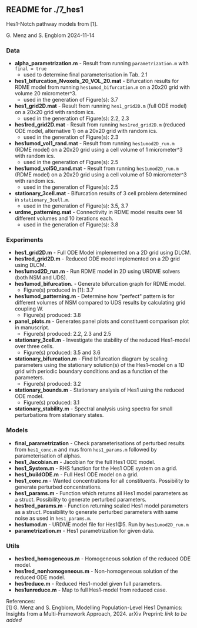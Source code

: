 ## README for ./7_hes1
Hes1-Notch pathway models from [1].

G. Menz and S. Engblom 2024-11-14

### Data
* **alpha_parametrization.m** - Result from running `parametrization.m` with `final = true`
  - used to determine final parameterisation in Tab. 2.1
* **hes1_bifurcation_Nvoxels_20_VOL_20.mat** - Bifurcation results for RDME model from running `hes1umod_bifurcation.m` on a 20x20 grid with volume 20 micrometer^3.
  - used in the generation of Figure(s): 3.7
* **hes1_grid2D.mat** - Result from running `hes1_grid2D.m` (full ODE model) on a 20x20 grid with random ics.
  - used in the generation of Figure(s): 2.2, 2.3
* **hes1red_grid2D.mat** - Result from running `hes1red_grid2D.m` (reduced ODE model, alternative 1) on a 20x20 grid with random ics.
  - used in the generation of Figure(s): 2.3
* **hes1umod_vol1_rand.mat** - Result from running `hes1umod2D_run.m` (RDME model) on a 20x20 grid using a cell volume of 1 micrometer^3 with random ics.
  - used in the generation of Figure(s): 2.5 
* **hes1umod_vol50_rand.mat** - Result from running `hes1umod2D_run.m` (RDME model) on a 20x20 grid using a cell volume of 50 micrometer^3 with random ics.
  - used in the generation of Figure(s): 2.5
* **stationary_3cell.mat** - Bifurcation results of 3 cell problem determined in `stationary_3cell.m`.
  - used in the generation of Figure(s): 3.5, 3.7
* **urdme_patterning.mat** - Connectivity in RDME model results over 14 different volumes and 10 iterations each.
  - used in the generation of Figure(s): 3.8

### Experiments
* **hes1_grid2D.m** - Full ODE Model implemented on a 2D grid using DLCM.
* **hes1red_grid2D.m** - Reduced ODE model implemented on a 2D grid using DLCM.
* **hes1umod2D_run.m** - Run RDME model in 2D using URDME solvers (both NSM and UDS).
* **hes1umod_bifurcation.** - Generate bifurcation graph for RDME model.
  - Figure(s) produced in [1]: 3.7
* **hes1umod_patterning.m** - Determine how "perfect" pattern is for different volumes of NSM compared to UDS results by calculating grid coupling W.
  - Figure(s) produced: 3.8
* **panel_plots.m** - Generates panel plots and constituent comparison plot in manuscript.
  - Figure(s) produced: 2.2, 2.3 and 2.5
* **stationary_3cell.m** - Investigate the stability of the reduced Hes1-model over three cells.
  - Figure(s) produced: 3.5 and 3.6
* **stationary_bifurcation.m** - Find bifurcation diagram by scaling parameters using the stationary solution(s) of the Hes1-model on a 1D grid with periodic boundary conditions and as a function of the parameters.
  - Figure(s) produced: 3.2
* **stationary_bounds.m** - Stationary analysis of Hes1 using the reduced ODE model.
  - Figure(s) produced: 3.1
* **stationary_stability.m** - Spectral analysis using spectra for small perturbations from stationary states.

### Models
* **final_parametrization** - Check parameterisations of perturbed results from `hes1_conc.m` and mus from `hes1_params.m` followed by parameterisation of alphas.
* **hes1_Jacobian.m** - Jacobian for the full Hes1 ODE model.
* **hes1_System.m** - RHS function for the Hes1 ODE system on a grid.
* **hes1_buildODE.m** - Full Hes1 ODE model on a grid.
* **hes1_conc.m** - Wanted concentrations for all constituents. Possibility to generate perturbed concentrations.
* **hes1_params.m** - Function which returns all Hes1 model parameters as a struct. Possibility to generate
perturbed parameters.
* **hes1red_params.m** - Function returning scaled Hes1 model parameters as a struct. Possibility to generate
perturbed parameters with same noise as used in `hes1_params.m`.
* **hes1umod.m** - URDME model file for Hes1@5. Run by `hes1umod2D_run.m`
* **parametrization.m** - Hes1 parametrization for given data.

### Utils
* **hes1red_homogeneous.m** - Homogeneous solution of the reduced ODE model.
* **hes1red_nonhomogeneous.m** - Non-homogeneous solution of the
  reduced ODE model.
* **hes1reduce.m** - Reduced Hes1-model given full parameters.
* **hes1unreduce.m** - Map to full Hes1-model from reduced case.

References: \
  [1] G. Menz and S. Engblom, Modelling Population-Level Hes1 Dynamics: Insights from a
  Multi-Framework Approach, 2024. arXiv Preprint: *link to be added*
